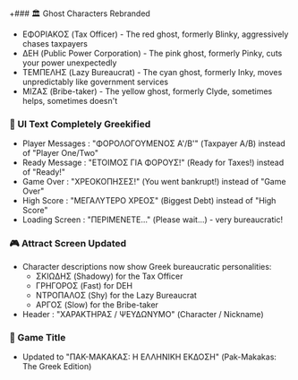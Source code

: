 ﻿---
---
+### 🏛️ Ghost Characters Rebranded
- ΕΦΟΡΙΑΚΟΣ (Tax Officer) - The red ghost, formerly Blinky, aggressively chases taxpayers
- ΔΕΗ (Public Power Corporation) - The pink ghost, formerly Pinky, cuts your power unexpectedly
- ΤΕΜΠΕΛΗΣ (Lazy Bureaucrat) - The cyan ghost, formerly Inky, moves unpredictably like government services
- ΜΙΖΑΣ (Bribe-taker) - The yellow ghost, formerly Clyde, sometimes helps, sometimes doesn't
### 📝 UI Text Completely Greekified
- Player Messages : "ΦΟΡΟΛΟΓΟΥΜΕΝΟΣ Α'/Β'" (Taxpayer A/B) instead of "Player One/Two"
- Ready Message : "ΕΤΟΙΜΟΣ ΓΙΑ ΦΟΡΟΥΣ!" (Ready for Taxes!) instead of "Ready!"
- Game Over : "ΧΡΕΟΚΟΠΗΣΕΣ!" (You went bankrupt!) instead of "Game Over"
- High Score : "ΜΕΓΑΛΥΤΕΡΟ ΧΡΕΟΣ" (Biggest Debt) instead of "High Score"
- Loading Screen : "ΠΕΡΙΜΕΝΕΤΕ..." (Please wait...) - very bureaucratic!
### 🎮 Attract Screen Updated
- Character descriptions now show Greek bureaucratic personalities:
  - ΣΚΙΩΔΗΣ (Shadowy) for the Tax Officer
  - ΓΡΗΓΟΡΟΣ (Fast) for DEH
  - ΝΤΡΟΠΑΛΟΣ (Shy) for the Lazy Bureaucrat
  - ΑΡΓΟΣ (Slow) for the Bribe-taker
- Header : "ΧΑΡΑΚΤΗΡΑΣ / ΨΕΥΔΩΝΥΜΟ" (Character / Nickname)
### 🎯 Game Title
- Updated to "ΠΑΚ-ΜΑΚΑΚΑΣ: Η ΕΛΛΗΝΙΚΗ ΕΚΔΟΣΗ" (Pak-Makakas: The Greek Edition)